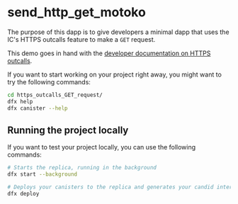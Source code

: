 # send_http_get_motoko

The purpose of this dapp is to give developers a minimal dapp that uses the IC's HTTPS outcalls feature to make a `GET` request.

This demo goes in hand with the [developer documentation on HTTPS outcalls](https://internetcomputer.org/docs/current/developer-docs/integrations/https-outcalls/https-outcalls-get).

If you want to start working on your project right away, you might want to try the following commands:

```bash
cd https_outcalls_GET_request/
dfx help
dfx canister --help
```

## Running the project locally
If you want to test your project locally, you can use the following commands:

```bash
# Starts the replica, running in the background
dfx start --background

# Deploys your canisters to the replica and generates your candid interface
dfx deploy
```

